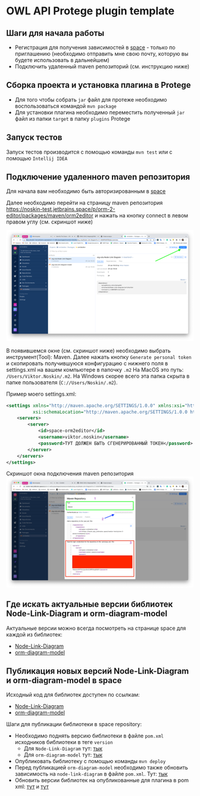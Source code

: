 # OWL API Protege plugin template

## Шаги для начала работы 
* Регистрация для получения зависимостей в [space](https://noskin-test.jetbrains.space/) - только по приглашению (необходимо отправить мне свою почту, которую вы будете использовать в дальнейшем)
* Подключить удаленный maven репозиторий (см. инструкцию ниже)

## Сборка проекта и установка плагина в Protege 
* Для того чтобы собрать `jar` файл для протеже необходимо воспользоваться командой `mvn package`
* Для установки плагина необходимо переместить полученный `jar` файл из папки `target` в папку `plugins` Protege

## Запуск тестов
Запуск тестов производится с помощью команды `mvn test` или с помощью `Intellij IDEA`

## Подключение удаленного maven репозитория

Для начала вам необходимо быть авторизированным в [space](https://noskin-test.jetbrains.space/)

Далее необходимо перейти на страницу maven репозитория https://noskin-test.jetbrains.space/p/orm-2-editor/packages/maven/orm2editor и нажать на кнопку connect в левом правом углу (см. скриншот ниже)

![images/repository-image.png](images/repository-image.png)

В появившемся окне (см. скриншот ниже) необходимо выбрать инструмент(Tool): Maven. Далее нажать кнопку `Generate personal token` и скопировать получившуюся конфигурацию с нижнего поля в settings.xml на вашем компьютере в папочку `.m2`
На MacOS это путь: `/Users/Viktor.Noskin/.m2`. На Windows скорее всего эта папка скрыта в папке пользователя (`C://Users/Noskin/.m2`).

Пример моего settings.xml: 

```xml
<settings xmlns="http://maven.apache.org/SETTINGS/1.0.0" xmlns:xsi="http://www.w3.org/2001/XMLSchema-instance"
          xsi:schemaLocation="http://maven.apache.org/SETTINGS/1.0.0 https://maven.apache.org/xsd/settings-1.0.0.xsd">
    <servers>
        <server>
            <id>space-orm2editor</id>
            <username>viktor.noskin</username>
            <password>ТУТ ДОЛЖЕН БЫТЬ СГЕНЕРИРОВАННЫЙ ТОКЕН</password>
        </server>
    </servers>
</settings>
```

Скриншот окна подключения maven репозитория
![images/repository-connect-image.png](images/repository-connect-image.png)

## Где искать актуальные версии библиотек Node-Link-Diagram и orm-diagram-model
Актуальные версии можно всегда посмотреть на странице space для каждой из библиотек: 
* [Node-Link-Diagram](https://noskin-test.jetbrains.space/p/orm-2-editor/packages/maven/orm2editor/org.vstu/Node-Link-Diagram)
* [orm-diagram-model](https://noskin-test.jetbrains.space/p/orm-2-editor/packages/maven/orm2editor/org.vstu/orm-diagram-model)

## Публикация новых версий Node-Link-Diagram и orm-diagram-model в space

Исходный код для библиотек доступен по ссылкам:
* [Node-Link-Diagram](https://github.com/ORM2-OWL2-Mapping/Node-Link-Diagram-Library) 
* [orm-diagram-model](https://github.com/ORM2-OWL2-Mapping/ORM2-Diagram-Model) 


Шаги для публикации библиотеки в space repository:
* Необходимо поднять версию библиотеки в файле `pom.xml` исходников библиотеки в теге `version`
  * Для `Node-Link-Diagram` тут: [тык](https://github.com/ORM2-OWL2-Mapping/Node-Link-Diagram-Library/blob/master/pom.xml#L9)
  * Для `orm-diagram-model` тут: [тык](https://github.com/ORM2-OWL2-Mapping/ORM2-Diagram-Model/blob/master/pom.xml#L9)
* Опубликовать библиотеку с помощью команды `mvn deploy`
* Перед публикацией `orm-diagram-model` необходимо также обновить зависимость на `node-link-diagram` в файле `pom.xml`. Тут: [тык](https://github.com/ORM2-OWL2-Mapping/ORM2-Diagram-Model/blob/master/pom.xml#L34)
* Обновить версии библиотек на опубликованные для плагина в pom xml: [тут](https://github.com/ORM2-OWL2-Mapping/OWL_API_Protege_Plugin/blob/master/pom.xml#L42) и [тут](https://github.com/ORM2-OWL2-Mapping/OWL_API_Protege_Plugin/blob/master/pom.xml#L36)
